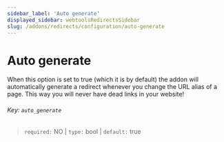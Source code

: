 ```yaml
---
sidebar_label: 'Auto generate'
displayed_sidebar: webtoolsRedirectsSidebar
slug: /addons/redirects/configuration/auto-generate
---
```


# Auto generate

When this option is set to true (which it is by default) the addon will automatically generate a redirect whenever you change the URL alias of a page. This way you will never have dead links in your website!

###### Key: `auto_generate `

> `required:` NO | `type:` bool | `default:` true

